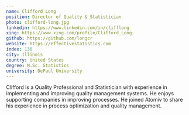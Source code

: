 ```yaml
---
name: Clifford Long
position: Director of Quality & Statistician
photo: clifford-long.jpg
linkedin: https://www.linkedin.com/in/clifflong
xing: https://www.xing.com/profile/Clifford_Long
github: https://github.com/longcr
website: https://effectivestatistics.com
index: 130
city: Illinois
country: United States
degree: M.Sc. Statistics
university: DePaul University
---
```

Clifford is a Quality Professional and Statistician with experience in implementing and improving quality management systems. He enjoys supporting companies in improving processes. He joined Atomiv to share his experience in process optimization and quality management.